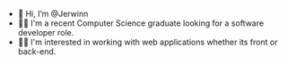- 👋 Hi, I’m @Jerwinn
- 🧑‍🎓 I'm a recent Computer Science graduate looking for a software developer role.
- 👨‍💻 I'm interested in working with web applications whether its front or back-end.
